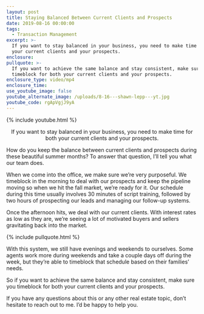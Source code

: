 ```yaml
---
layout: post
title: Staying Balanced Between Current Clients and Prospects
date: 2019-08-16 00:00:00
tags:
  - Transaction Management
excerpt: >-
  If you want to stay balanced in your business, you need to make time for both
  your current clients and your prospects.
enclosure:
pullquote: >-
  If you want to achieve the same balance and stay consistent, make sure you
  timeblock for both your current clients and your prospects.
enclosure_type: video/mp4
enclosure_time:
use_youtube_image: false
youtube_alternate_image: /uploads/8-16---shawn-lepp---yt.jpg
youtube_code: rgApVgjJ9yA
---
```


{% include youtube.html %}

<center>If you want to stay balanced in your business, you need to make time for both your current clients and your prospects.</center>

How do you keep the balance between current clients and prospects during these beautiful summer months? To answer that question, I’ll tell you what our team does.

When we come into the office, we make sure we’re very purposeful. We timeblock in the morning to deal with our prospects and keep the pipeline moving so when we hit the fall market, we’re ready for it. Our schedule during this time usually involves 30 minutes of script training, followed by two hours of prospecting our leads and managing our follow-up systems.

Once the afternoon hits, we deal with our current clients. With interest rates as low as they are, we’re seeing a lot of motivated buyers and sellers gravitating back into the market.

{% include pullquote.html %}

With this system, we still have evenings and weekends to ourselves. Some agents work more during weekends and take a couple days off during the week, but they’re able to timeblock that schedule based on their families’ needs.

So if you want to achieve the same balance and stay consistent, make sure you timeblock for both your current clients and your prospects.

If you have any questions about this or any other real estate topic, don’t hesitate to reach out to me. I’d be happy to help you.